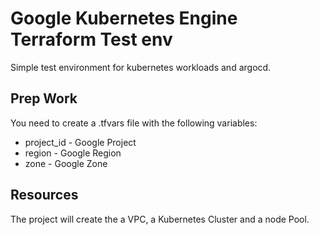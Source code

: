 # Google Kubernetes Engine Terraform Test env

Simple test environment for kubernetes workloads and argocd.

## Prep Work

You need to create a .tfvars file with the following variables:
- project_id - Google Project
- region - Google Region
- zone - Google Zone

## Resources

The project will create the a VPC, a Kubernetes Cluster and a node Pool.